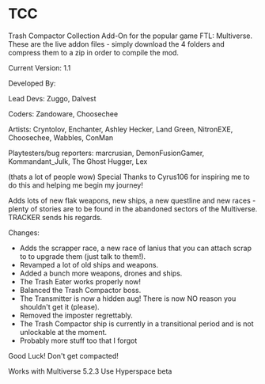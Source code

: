 # TCC
Trash Compactor Collection Add-On for the popular game FTL: Multiverse. These are the live addon files - simply download the 4 folders and compress them to a zip in order to compile the mod.

Current Version: 1.1

Developed By: 

Lead Devs: Zuggo, Dalvest

Coders: Zandoware, Choosechee

Artists: Cryntolov, Enchanter, Ashley Hecker, Land Green, NitronEXE, Choosechee, Wabbles, ConMan

Playtesters/bug reporters: marcrusian, DemonFusionGamer, Kommandant_Julk, The Ghost Hugger, Lex

(thats a lot of people wow)
Special Thanks to Cyrus106 for inspiring me to do this and helping me begin my journey!


Adds lots of new flak weapons, new ships, a new questline and new races - plenty of stories are to be found in the abandoned sectors of the Multiverse.
TRACKER sends his regards.

Changes:
- Adds the scrapper race, a new race of lanius that you can attach scrap to to upgrade them (just talk to them!). 
- Revamped a lot of old ships and weapons.
- Added a bunch more weapons, drones and ships. 
- The Trash Eater works properly now!
- Balanced the Trash Compactor boss.
- The Transmitter is now a hidden aug! There is now NO reason you shouldn't get it (please).
- Removed the imposter regrettably. 
- The Trash Compactor ship is currently in a transitional period and is not unlockable at the moment. 
- Probably more stuff too that I forgot

Good Luck! Don't get compacted!

Works with Multiverse 5.2.3
Use Hyperspace beta
